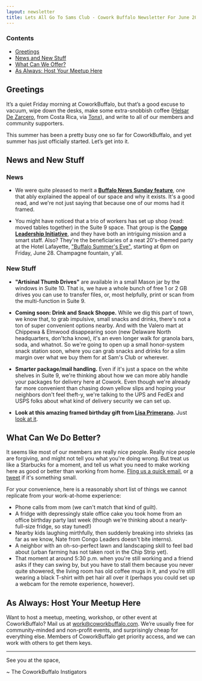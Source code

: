 ```yaml
---
layout: newsletter
title: Lets All Go To Sams Club - Cowork Buffalo Newsletter For June 2013
---
```


### Contents ###

+ [Greetings](#greetings)
+ [News and New Stuff](#news)
+ [What Can We Offer?](#what)
+ [As Always: Host Your Meetup Here](#host)

## <a name="greetings">Greetings</a> ##

It’s a quiet Friday morning at CoworkBuffalo, but that’s a good excuse to vacuum, wipe down the desks, make some extra-snobbish coffee ([Helsar De Zarcero](http://www.roastmasters.com/costamicro4.html), from Costa Rica, via [Tonx](http://tonx.org)), and write to all of our members and community supporters.

This summer has been a pretty busy one so far for CoworkBuffalo, and yet summer has just officially started. Let’s get into it.

## <a name="news">News and New Stuff</a> ##

### News ###

+ We were quite pleased to merit a [**Buffalo News Sunday feature**](http://www.buffalonews.com/apps/pbcs.dll/article?AID=/20130609/CITYANDREGION/130609339), one that ably explained the appeal of our space and why it exists. It's a good read, and we're not just saying that because one of our moms had it framed.

+ You might have noticed that a trio of workers has set up shop (read: moved tables together) in the Suite 9 space. That group is the [**Congo Leadership Initiative**](http://www.congoleaders.org/), and they have both an intriguing mission and a smart staff. Also? They're the beneficiaries of a neat 20's-themed party at the Hotel Lafayette, ["Buffalo Summer's Eve"](http://www.buffalosummerseve.com/), starting at 6pm on Friday, June 28. Champagne fountain, y'all.

### New Stuff ###

+ **"Artisinal Thumb Drives"** are available in a small Mason jar by the windows in Suite 10. That is, we have a whole bunch of free 1 or 2 GB drives you can use to transfer files, or, most helpfully, print or scan from the multi-function in Suite 9.

+ **Coming soon: Drink and Snack Shoppe.** While we dig this part of town, we know that, to grab impulsive, small snacks and drinks, there's not a ton of super convenient options nearby. And with the Valero mart at Chippewa & Elmwood disappearing soon (new Delaware North headquarters, don'tcha know), it's an even longer walk for granola bars, soda, and whatnot. So we're going to open up a small honor-system snack station soon, where you can grab snacks and drinks for a slim margin over what we buy them for at Sam's Club or wherever.

+ **Smarter package/mail handling.** Even if it's just a space on the white shelves in Suite 9, we're thinking about how we can more ably handle your packages for delivery here at Cowork. Even though we're already far more convenient than chasing down yellow slips and hoping your neighbors don't feel theft-y, we're talking to the UPS and FedEx and USPS folks about what kind of delivery security we can set up.

+ **Look at this amazing framed birthday gift from [Lisa Primerano](http://primeranolaw.com/).** Just [look at it](http://www.flickr.com/photos/purdman1/8962261285/).

## <a name="what">What Can We Do Better?</a> ##

It seems like most of our members are really nice people. Really nice people are forgiving, and might not tell you what you're doing wrong. But treat us like a Starbucks for a moment, and tell us what you need to make working here as good or better than working from home. [Fling us a quick email](mailto:work@coworkbuffalo.com), or [a tweet](http://twitter.com/coworkbuffalo) if it's something small.

For your convenience, here is a reasonably short list of things we cannot replicate from your work-at-home experience:

+ Phone calls from mom (we can't match that kind of guilt).
+ A fridge with depressingly stale office cake you took home from an office birthday party last week (though we're thinking about a nearly-full-size fridge, so stay tuned!)
+ Nearby kids laughing mirthfully, then suddenly breaking into shrieks (as far as we know, Nate from Congo Leaders doesn't bite interns).
+ A neighbor with an oh-so-perfect lawn and landscaping skill to feel bad about (urban farming has not taken root in the Chip Strip yet).
+ That moment at around 5:30 p.m. when you're still working and a friend asks if they can swing by, but you have to stall them because you never quite showered, the living room has old coffee mugs in it, and you're still wearing a black T-shirt with pet hair all over it (perhaps you could set up a webcam for the remote experience, however).

## As Always: Host Your Meetup Here ##

Want to host a meetup, meeting, workshop, or other event at CoworkBuffalo? Mail us at [work@coworkbuffalo.com](mailto:work@coworkbuffalo.com). We’re usually free for community-minded and non-profit events, and surprisingly cheap for everything else. Members of CoworkBuffalo get priority access, and we can work with others to get them keys.

***

See you at the space,

~ The CoworkBuffalo Instigators
